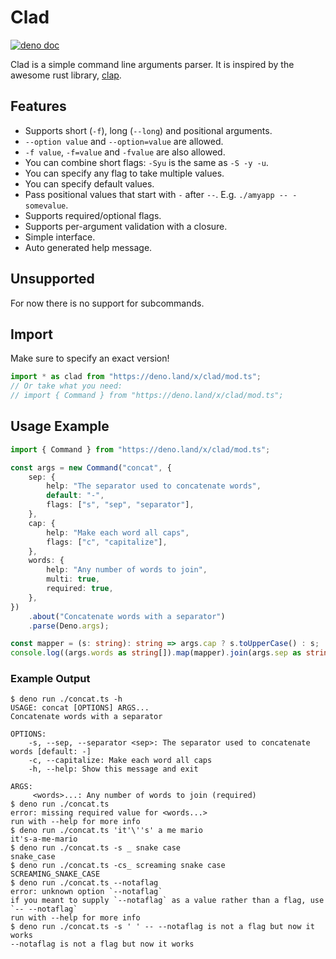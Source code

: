 # Clad
[![deno doc](https://doc.deno.land/badge.svg)](https://doc.deno.land/https://deno.land/x/clad@v0.2.2/mod.tshttps://doc.deno.land/https://deno.land/x/clad/mod.ts)

Clad is a simple command line arguments parser. It is inspired by the awesome
rust library, [clap](https://github.com/clap-rs/clap).

## Features
- Supports short (`-f`), long (`--long`) and positional arguments.
- `--option value` and `--option=value` are allowed.
- `-f value`, `-f=value` and `-fvalue` are also allowed.
- You can combine short flags: `-Syu` is the same as `-S -y -u`.
- You can specify any flag to take multiple values.
- You can specify default values.
- Pass positional values that start with `-` after `--`. E.g.
  `./amyapp -- -somevalue`.
- Supports required/optional flags.
- Supports per-argument validation with a closure.
- Simple interface.
- Auto generated help message.

## Unsupported
For now there is no support for subcommands.

## Import
Make sure to specify an exact version!

```ts
import * as clad from "https://deno.land/x/clad/mod.ts";
// Or take what you need:
// import { Command } from "https://deno.land/x/clad/mod.ts";
```

## Usage Example
```ts
import { Command } from "https://deno.land/x/clad/mod.ts";

const args = new Command("concat", {
	sep: {
		help: "The separator used to concatenate words",
		default: "-",
		flags: ["s", "sep", "separator"],
	},
	cap: {
		help: "Make each word all caps",
		flags: ["c", "capitalize"],
	},
	words: {
		help: "Any number of words to join",
		multi: true,
		required: true,
	},
})
	.about("Concatenate words with a separator")
	.parse(Deno.args);

const mapper = (s: string): string => args.cap ? s.toUpperCase() : s;
console.log((args.words as string[]).map(mapper).join(args.sep as string));
```

### Example Output
```output
$ deno run ./concat.ts -h
USAGE: concat [OPTIONS] ARGS...
Concatenate words with a separator

OPTIONS:
    -s, --sep, --separator <sep>: The separator used to concatenate words [default: -]
    -c, --capitalize: Make each word all caps
    -h, --help: Show this message and exit

ARGS:
     <words>...: Any number of words to join (required)
$ deno run ./concat.ts
error: missing required value for <words...>
run with --help for more info
$ deno run ./concat.ts 'it'\''s' a me mario
it's-a-me-mario
$ deno run ./concat.ts -s _ snake case
snake_case
$ deno run ./concat.ts -cs_ screaming snake case
SCREAMING_SNAKE_CASE
$ deno run ./concat.ts --notaflag
error: unknown option `--notaflag`
if you meant to supply `--notaflag` as a value rather than a flag, use `-- --notaflag`
run with --help for more info
$ deno run ./concat.ts -s ' ' -- --notaflag is not a flag but now it works
--notaflag is not a flag but now it works
```
